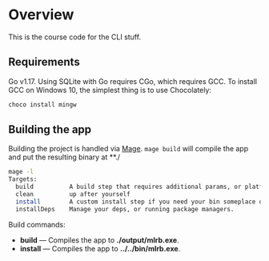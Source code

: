 # Overview

This is the course code for the CLI stuff.

## Requirements

Go v1.17. Using SQLite with Go requires CGo, which requires GCC. To install GCC on Windows 10, the simplest thing is to use Chocolately: 

```bash
choco install mingw
```

## Building the app

Building the project is handled via [Mage](https://magefile.org/).  `mage build` will compile the app and put the
resulting binary at **./

```bash
mage -l
Targets:
  build          A build step that requires additional params, or platform specific steps for example
  clean          up after yourself
  install        A custom install step if you need your bin someplace other than go/bin
  installDeps    Manage your deps, or running package managers.
```

Build commands:

* **build** &mdash; Compiles the app to **./output/mlrb.exe**.
* **install** &mdash; Compiles the app to **../../bin/mlrb.exe**.